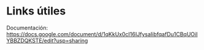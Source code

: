 # Links útiles

Documentación: 
https://docs.google.com/document/d/1qKkUx0cI16IJfysaIibfqafDu1CBqUOiIYBBZDQKSTE/edit?usp=sharing
